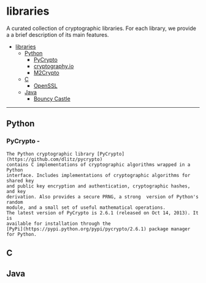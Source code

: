 # libraries

A curated collection of cryptographic libraries. For each library, we provide a
a brief description of its main features.

- [libraries](#libraries)
    - [Python](#python)
        - [PyCrypto](#pycrypto)
        - [cryptography.io](#cryptography.io)
        - [M2Crypto](#m2crypto)
    - [C](#c)
        - [OpenSSL](#openssl)
    - [Java](#java)
        - [Bouncy Castle](#bouncycastle)
        
------

## Python

### PyCrypto - 
    The Python cryptographic library [PyCrypto](https://github.com/dlitz/pycrypto)
    contains C implementations of cryptographic algorithms wrapped in a Python
    interface. Includes implementations of cryptographic algorithms for shared key
    and public key encryption and authentication, cryptographic hashes, and key
    derivation. Also provides a secure PRNG, a strong  version of Python's random
    module, and a small set of useful mathematical operations.
    The latest version of PyCrypto is 2.6.1 (released on Oct 14, 2013). It is
    available for installation through the
    [PyPi](https://pypi.python.org/pypi/pycrypto/2.6.1) package manager for Python.
   

## C


## Java

